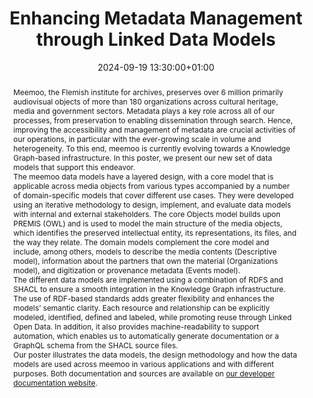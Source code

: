 ---
abstract: "Meemoo, the Flemish institute for archives, preserves over 6 million primarily
  audiovisual objects of more than 180 organizations across cultural heritage, media
  and government sectors. Metadata plays a key role across all of our processes, from
  preservation to enabling dissemination through search. Hence, improving the accessibility
  and management of metadata are crucial activities of our operations, in particular
  with the ever-growing scale in volume and heterogeneity. To this end, meemoo is
  currently evolving towards a Knowledge Graph-based infrastructure. In this poster,
  we present our new set of data models that support this endeavor.\n\nThe meemoo
  data models have a layered design, with a core model that is applicable across media
  objects from various types accompanied by a number of domain-specific models that
  cover different use cases. They were developed using an iterative methodology to
  design, implement, and evaluate data models with internal and external stakeholders.
  The core Objects model builds upon PREMIS (OWL) and is used to  model the main structure
  of the media objects, which identifies the preserved intellectual entity, its representations,
  its files, and the way they relate. The domain models complement the core model
  and include, among others, models to describe the media contents (Descriptive model),
  information about the partners that own the material (Organizations model), and
  digitization or provenance metadata (Events model). \n\nThe different data models
  are implemented using a combination of RDFS and SHACL to ensure a smooth integration
  in the Knowledge Graph infrastructure. The use of RDF-based standards adds greater
  flexibility and enhances the models’ semantic clarity. Each resource and relationship
  can be explicitly modeled, identified, defined and labeled, while promoting reuse
  through Linked Open Data. In addition, it also provides machine-readability to support
  automation, which enables us to automatically generate documentation or a GraphQL
  schema from the SHACL source files. \n\nOur poster illustrates the data models,
  the design methodology and how the data models are used across meemoo in various
  applications and with different purposes. Both documentation and sources are available
  on [our developer documentation website][1].\n\n\n  [1]: https://developer.meemoo.be/docs/metadata/knowledge-graph/"
creators:
- Lennert Van de Velde
- ' Miel Vander Sande'
- ' Milan Valadou'
date: 2024-09-19 13:30:00+01:00
document_url: https://zenodo.org/records/13683132/download/pdf
grand_parent: iPRES
institutions: []
keywords:
- metadata standards and implementation
- from document to data
landing_page_url: https://zenodo.org/records/13683132
language: eng
layout: publication
license: Creative Commons Attribution Share-Alike 4.0 (CC-BY-SA-4.0)
notes_url: ''
parent: iPRES 2024
publication_type: poster
size: null
slides_url: ''
source_name: iPRES
stream_url: ''
title: Enhancing Metadata Management through Linked Data Models
year: 2024
---